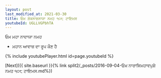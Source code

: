 ```yaml
---
layout: post
last_modified_at: 2021-03-30
title: ਓਮ ਸ਼ੋਕਨਾਸ਼ਨਾਯਾ ਨਮਹ ੧੦੮ ਟਾਇਮਸ
youtubeId: UGLLVGPbhTA
---
```

 
 
 ਓਮ ਮਹਾ ਨਾਦਾਯਾ ਨਮਹ  
 
 -  ਮਹਾਨ ਆਵਾਜ਼ ਦਾ ਰੂਪ ਕੌਣ ਹੈ 
 
  
 
  
 
 
 
 
 
 


{% include youtubePlayer.html id=page.youtubeId %}
 
[Next]({{ site.baseurl }}{% link  split2/_posts/2016-09-04-ਓਮ ਨਾਰਾਸਿਮਹਾਵਪੁਸ਼ੇ ਨਮਹ ੧੦੮ ਟਾਇਮਸ.md%})
 

